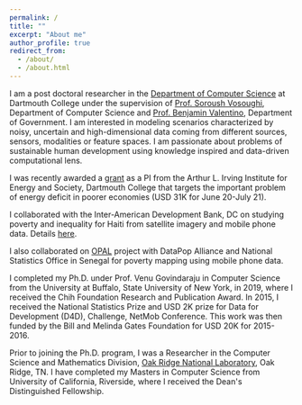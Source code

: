 ```yaml
---
permalink: /
title: ""
excerpt: "About me"
author_profile: true
redirect_from: 
  - /about/
  - /about.html
---
```

I am a post doctoral researcher in the <a href="https://www.cs.dartmouth.edu">Department of Computer Science</a> at Dartmouth College under the supervision of <a href="https://web.cs.dartmouth.edu/people/soroush-vosoughi">Prof. Soroush Vosoughi</a>, Department of Computer Science and <a href="https://sites.dartmouth.edu/valentino">Prof. Benjamin Valentino</a>, Department of Government.  I am interested in modeling scenarios characterized by noisy, uncertain and high-dimensional data coming from different sources, sensors, modalities or feature spaces. I am passionate about problems of sustainable human development using knowledge inspired and data-driven computational lens. 

I was recently awarded a <a href="https://irving.dartmouth.edu/research/funding-faculty/funded-projects/mapping-country-wide-energy-access-majority-worldgrant">grant</a> as a PI from the Arthur L. Irving Institute for Energy and Society, Dartmouth College that targets the important problem of energy deficit in poorer economies (USD 31K for June 20-July 21). 

I collaborated with the Inter-American Development Bank, DC on studying poverty and inequality for Haiti from satellite imagery and mobile phone data. Details <a href="https://publications.iadb.org/en/estimating-and-forecasting-income-poverty-and-inequality-in-haiti-using-satellite-imagery-and-mobile-phone-data">here</a>. 

I also collaborated on <a href="https://datapopalliance.org/transform/opal/">OPAL</a> project with DataPop Alliance and National Statistics Office in Senegal for poverty mapping using mobile phone data.

I completed my Ph.D. under Prof. Venu Govindaraju in Computer Science from the University at Buffalo, State University of New York, in 2019, where I received the Chih Foundation Research and Publication Award. In 2015, I received the National Statistics Prize and USD 2K prize for Data for Development (D4D), Challenge, NetMob Conference. This work was then funded by the Bill and Melinda Gates Foundation for USD 20K for 2015-2016. 

Prior to joining the Ph.D. program, I was a Researcher in the Computer Science and Mathematics Division, <a href="https://www.ornl.gov">Oak Ridge National Laboratory</a>, Oak Ridge, TN. I have completed my Masters in Computer Science from University of California, Riverside, where I received the Dean's Distinguished Fellowship.
